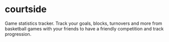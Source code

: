 # courtside
Game statistics tracker. Track your goals, blocks, turnovers and more from basketball games with your friends to have a friendly competition and track progression. 
